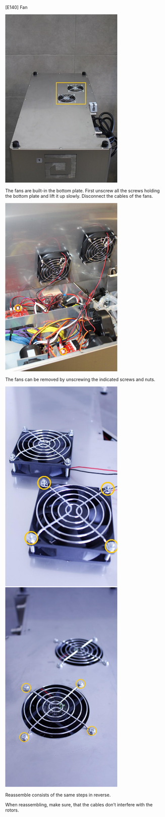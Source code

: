 \[E140\] Fan

<img src="./E140 - Fan//media/image2.jpg" style="width:3.69792in;height:5.54167in" />

The fans are built-in the bottom plate. First unscrew all the screws
holding the bottom plate and lift it up slowly. Disconnect the cables of
the fans.

<img src="./E140 - Fan//media/image4.jpg" style="width:3.69792in;height:5.54167in" />

The fans can be removed by unscrewing the indicated screws and nuts.

<img src="./E140 - Fan//media/image3.jpg" style="width:3.69685in;height:6.57895in" alt="C:\Users\Máté\Desktop\Service Manual for BREWIE+\3.9. Hibakódok szerinti szerelési utasítások\Új képek\E140 screws.jpg" />

<img src="./E140 - Fan//media/image1.jpg" style="width:3.69685in;height:6.57895in" alt="C:\Users\Máté\Desktop\Service Manual for BREWIE+\3.9. Hibakódok szerinti szerelési utasítások\Új képek\E140 screws 2.jpg" />

Reassemble consists of the same steps in reverse.

When reassembling, make sure, that the cables don’t interfere with the
rotors.

